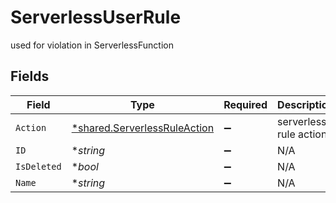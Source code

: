 # ServerlessUserRule

used for violation in ServerlessFunction


## Fields

| Field                                                                       | Type                                                                        | Required                                                                    | Description                                                                 |
| --------------------------------------------------------------------------- | --------------------------------------------------------------------------- | --------------------------------------------------------------------------- | --------------------------------------------------------------------------- |
| `Action`                                                                    | [*shared.ServerlessRuleAction](../../models/shared/serverlessruleaction.md) | :heavy_minus_sign:                                                          | serverless rule action                                                      |
| `ID`                                                                        | **string*                                                                   | :heavy_minus_sign:                                                          | N/A                                                                         |
| `IsDeleted`                                                                 | **bool*                                                                     | :heavy_minus_sign:                                                          | N/A                                                                         |
| `Name`                                                                      | **string*                                                                   | :heavy_minus_sign:                                                          | N/A                                                                         |